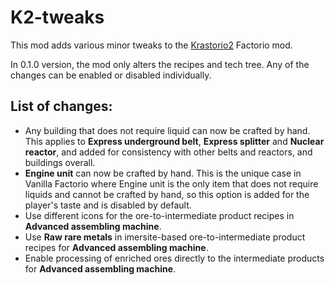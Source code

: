 # K2-tweaks
This mod adds various minor tweaks to the [Krastorio2](https://mods.factorio.com/mod/Krastorio2) Factorio mod.

In 0.1.0 version, the mod only alters the recipes and tech tree. Any of the changes can be enabled or disabled individually.

## List of changes:
* Any building that does not require liquid can now be crafted by hand. This applies to **Express underground belt**, **Express splitter** and **Nuclear reactor**, and added for consistency with other belts and reactors, and buildings overall.
* **Engine unit** can now be crafted by hand. This is the unique case in Vanilla Factorio where Engine unit is the only item that does not require liquids and cannot be crafted by hand, so this option is added for the player's taste and is disabled by default.
* Use different icons for the ore-to-intermediate product recipes in **Advanced assembling machine**.
* Use **Raw rare metals** in imersite-based ore-to-intermediate product recipes for **Advanced assembling machine**.
* Enable processing of enriched ores directly to the intermediate products for **Advanced assembling machine**.
